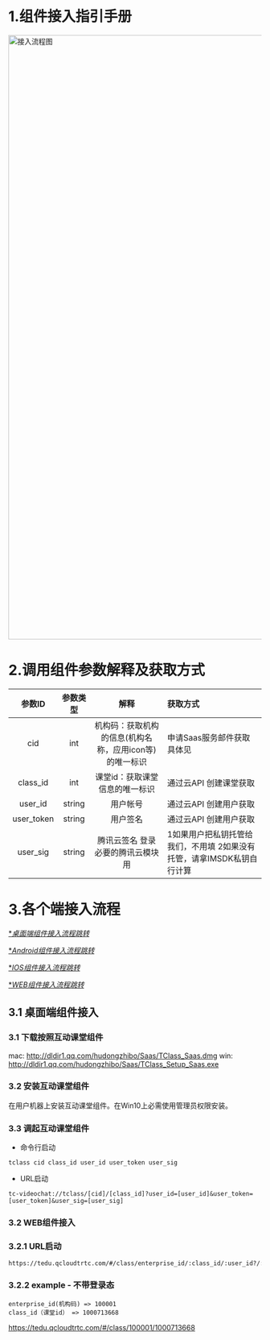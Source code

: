 # 1.组件接入指引手册

<img src="https://main.qcloudimg.com/raw/46f2d975a00d080762705d163a39b1ee.jpg" width = "800" height = "1200" alt="接入流程图" align=center>

# 2.调用组件参数解释及获取方式

参数ID|参数类型|解释|获取方式
:--:|:--:|:--:|:--
cid|int|机构码：获取机构的信息(机构名称，应用icon等)的唯一标识|申请Saas服务邮件获取 具体见
class_id|int|课堂id：获取课堂信息的唯一标识|通过云API 创建课堂获取
user_id|string|用户帐号|通过云API 创建用户获取
user_token|string|用户签名|通过云API 创建用户获取
user_sig|string|腾讯云签名 登录必要的腾讯云模块用|1如果用户把私钥托管给我们，不用填 2如果没有托管，请拿IMSDK私钥自行计算

# 3.各个端接入流程

[**桌面端组件接入流程跳转*](##WIN/MAC组件接入) 

[**Android组件接入流程跳转*](##WIN/MAC组件接入)

[**IOS组件接入流程跳转*](##WIN/MAC组件接入)

[**WEB组件接入流程跳转*](##WIN/MAC组件接入)



## 3.1 桌面端组件接入

### 3.1 下载按照互动课堂组件
mac: http://dldir1.qq.com/hudongzhibo/Saas/TClass_Saas.dmg
win: http://dldir1.qq.com/hudongzhibo/Saas/TClass_Setup_Saas.exe
    

### 3.2  安装互动课堂组件
在用户机器上安装互动课堂组件。在Win10上必需使用管理员权限安装。

### 3.3 调起互动课堂组件

- 命令行启动

```
tclass cid class_id user_id user_token user_sig
```

- URL启动

```
tc-videochat://tclass/[cid]/[class_id]?user_id=[user_id]&user_token=[user_token]&user_sig=[user_sig]
```


### 3.2 WEB组件接入

### 3.2.1 URL启动

```
https://tedu.qcloudtrtc.com/#/class/enterprise_id/:class_id/:user_id?/:user_sig?/:user_token?
```

### 3.2.2 example - 不带登录态
```
enterprise_id(机构码) => 100001
class_id（课堂id） => 1000713668
```

https://tedu.qcloudtrtc.com/#/class/100001/1000713668

